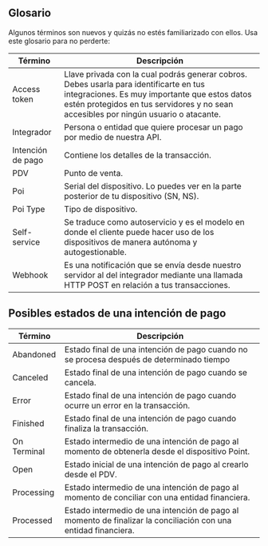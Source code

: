 ## Glosario

Algunos términos son nuevos y quizás no estés familiarizado con ellos. Usa este glosario para no perderte:

| Término | Descripción |
| --- | --- |
| Access token | Llave privada con la cual podrás generar cobros. Debes usarla para identificarte en tus integraciones. Es muy importante que estos datos estén protegidos en tus servidores y no sean accesibles por ningún usuario o atacante. |
| Integrador | Persona o entidad que quiere procesar un pago por medio de nuestra API.|
| Intención de pago | Contiene los detalles de la transacción.|
| PDV | Punto de venta.|
| Poi | Serial del dispositivo. Lo puedes ver en la parte posterior de tu dispositivo (SN, NS). |
| Poi Type | Tipo de dispositivo. |
| Self-service | Se traduce como autoservicio y es el modelo en donde el cliente puede hacer uso de los dispositivos de manera autónoma  y autogestionable. |
| Webhook | Es una notificación que se envía desde nuestro servidor al del integrador mediante una llamada HTTP POST en relación a tus transacciones. |

## Posibles estados de una intención de pago

| Término | Descripción |
| --- | --- |
| Abandoned | Estado final de una intención de pago cuando no se procesa después de determinado tiempo |
| Canceled | Estado final de una intención de pago cuando se cancela. |
| Error | Estado final de una intención de pago cuando ocurre un error en la transacción. |
| Finished | Estado final de una intención de pago cuando finaliza la transacción. |
| On Terminal | Estado intermedio de una intención de pago al momento de obtenerla desde el dispositivo Point. |
| Open | Estado inicial de una intención de pago al crearlo desde el PDV. |
| Processing | Estado intermedio de una intención de pago al momento de conciliar con una entidad financiera. |
| Processed | Estado intermedio de una intención de pago al momento de finalizar la conciliación con una entidad financiera. |

